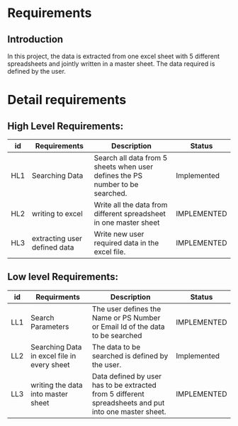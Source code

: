 # Requirements
## Introduction

 In this project, the data is extracted from one excel sheet with 5 different spreadsheets and jointly written in a master sheet. The data required is defined by the user.

# Detail requirements
## High Level Requirements:
|**id**  |**Requirements**  | **Description**  |**Status**  |
| --- | --- | --- | --- |
|HL1 | Searching Data |Search all data from 5 sheets when user defines the PS number to be searched.|Implemented |
|HL2 | writing to excel | Write all the data from different spreadsheet in one master sheet|IMPLEMENTED |
|HL3 |extracting user defined data|Write new user required data in the excel file. |IMPLEMENTED |



##  Low level Requirements:

|**id**  |**Requirments**  | **Description**  |**Status**  |
| --- | --- | --- | --- |
|LL1 | Search Parameters | The user defines the Name or PS Number or Email Id of the data to be searched|IMPLEMENTED |
|LL2 | Searching Data in excel file in every sheet |The data to be searched is defined by the user.|Implemented |
|LL3 | writing the data into master sheet|Data defined by user has to be extracted from 5 different spreadsheets and put into one master sheet. |IMPLEMENTED |

